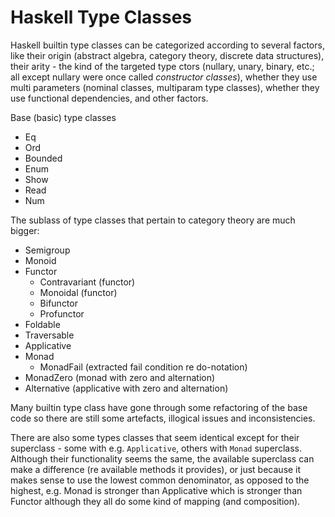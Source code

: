 # Haskell Type Classes

Haskell builtin type classes can be categorized according to several factors, like their origin (abstract algebra, category theory, discrete data structures), their arity - the kind of the targeted type ctors (nullary, unary, binary, etc.; all except nullary were once called *constructor classes*), whether they use multi parameters (nominal classes, multiparam type classes), whether they use functional dependencies, and other factors.

Base (basic) type classes
- Eq
- Ord
- Bounded
- Enum
- Show
- Read
- Num

The sublass of type classes that pertain to category theory are much bigger:
- Semigroup
- Monoid
- Functor
  - Contravariant (functor)
  - Monoidal (functor)
  - Bifunctor
  - Profunctor
- Foldable
- Traversable
- Applicative
- Monad
  - MonadFail (extracted fail condition re do-notation)
- MonadZero (monad with zero and alternation)
- Alternative (applicative with zero and alternation)

Many builtin type class have gone through some refactoring of the base code so there are still some artefacts, illogical issues and inconsistencies.

There are also some types classes that seem identical except for their superclass - some with e.g. `Applicative`, others with `Monad` superclass. Although their functionality seems the same, the available superclass can make a difference (re available methods it provides), or just because it makes sense to use the lowest common denominator, as opposed to the highest, e.g. Monad is stronger than Applicative which is stronger than Functor although they all do some kind of mapping (and composition).
